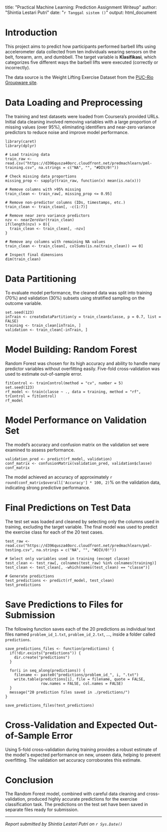 title: "Practical Machine Learning: Prediction Assignment Writeup"
author: "Shintia Lestari Putri"
date: "`r Tanggal sistem ()`"
output: html_document

# Introduction

This project aims to predict how participants performed barbell lifts using accelerometer data collected from ten individuals wearing sensors on the belt, forearm, arm, and dumbbell. The target variable is **Klasifikasi**, which categorizes five different ways the barbell lifts were executed (correctly or incorrectly).

The data source is the Weight Lifting Exercise Dataset from the [PUC-Rio Groupware site](http://web.archive.org/web/20161224072740/http:/groupware.les.inf.puc-rio.br/har).

# Data Loading and Preprocessing

The training and test datasets were loaded from Coursera’s provided URLs. Initial data cleaning involved removing variables with a large proportion of missing values (over 95%), eliminating identifiers and near-zero variance predictors to reduce noise and improve model performance.

```{r load-data, echo=TRUE, message=FALSE, warning=FALSE}
library(caret)
library(dplyr)

# Load training data
train_raw <- read.csv("https://d396qusza40orc.cloudfront.net/predmachlearn/pml-training.csv", na.strings = c("NA", "", "#DIV/0!"))

# Check missing data proportions
missing_prop <- sapply(train_raw, function(x) mean(is.na(x)))

# Remove columns with >95% missing
train_clean <- train_raw[, missing_prop <= 0.95]

# Remove non-predictor columns (IDs, timestamps, etc.)
train_clean <- train_clean[, -c(1:7)]

# Remove near zero variance predictors
nzv <- nearZeroVar(train_clean)
if(length(nzv) > 0){
  train_clean <- train_clean[, -nzv]
}

# Remove any columns with remaining NA values
train_clean <- train_clean[, colSums(is.na(train_clean)) == 0]

# Inspect final dimensions
dim(train_clean)
```

# Data Partitioning

To evaluate model performance, the cleaned data was split into training (70%) and validation (30%) subsets using stratified sampling on the outcome variable.

```{r partition-data, echo=TRUE}
set.seed(123)
inTrain <- createDataPartition(y = train_clean$classe, p = 0.7, list = FALSE)
training <- train_clean[inTrain, ]
validation <- train_clean[-inTrain, ]
```

# Model Building: Random Forest

Random Forest was chosen for its high accuracy and ability to handle many predictor variables without overfitting easily. Five-fold cross-validation was used to estimate out-of-sample error.

```{r train-model, echo=TRUE, message=FALSE}
fitControl <- trainControl(method = "cv", number = 5)
set.seed(123)
rf_model <- train(classe ~ ., data = training, method = "rf", trControl = fitControl)
rf_model
```

# Model Performance on Validation Set

The model’s accuracy and confusion matrix on the validation set were examined to assess performance.

```{r validate-model, echo=TRUE}
validation_pred <- predict(rf_model, validation)
conf_matrix <- confusionMatrix(validation_pred, validation$classe)
conf_matrix
```

The model achieved an accuracy of approximately `r round(conf_matrix$overall['Accuracy'] * 100, 2)`% on the validation data, indicating strong predictive performance.

# Final Predictions on Test Data

The test set was loaded and cleaned by selecting only the columns used in training, excluding the target variable. The final model was used to predict the exercise class for each of the 20 test cases.

```{r predict-test, echo=TRUE}
test_raw <- read.csv("https://d396qusza40orc.cloudfront.net/predmachlearn/pml-testing.csv", na.strings = c("NA", "", "#DIV/0!"))

# Select only variables used in training (except classe)
test_clean <- test_raw[, colnames(test_raw) %in% colnames(training)]
test_clean <- test_clean[, -which(names(test_clean) == "classe")]

# Generate predictions
test_predictions <- predict(rf_model, test_clean)
test_predictions
```

# Save Predictions to Files for Submission

The following function saves each of the 20 predictions as individual text files named `problem_id_1.txt`, `problem_id_2.txt`, ..., inside a folder called `predictions`.

```{r save-predictions, echo=TRUE}
save_predictions_files <- function(predictions) {
  if(!dir.exists("predictions")) {
    dir.create("predictions")
  }
  
  for(i in seq_along(predictions)) {
    filename <- paste0("predictions/problem_id_", i, ".txt")
    write.table(predictions[i], file = filename, quote = FALSE,
                row.names = FALSE, col.names = FALSE)
  }
  message("20 prediction files saved in ./predictions/")
}

save_predictions_files(test_predictions)
```

# Cross-Validation and Expected Out-of-Sample Error

Using 5-fold cross-validation during training provides a robust estimate of the model's expected performance on new, unseen data, helping to prevent overfitting. The validation set accuracy corroborates this estimate.

# Conclusion

The Random Forest model, combined with careful data cleaning and cross-validation, produced highly accurate predictions for the exercise classification task. The predictions on the test set have been saved in separate files ready for submission.

---
*Report submitted by Shintia Lestari Putri on `r Sys.Date()`*
